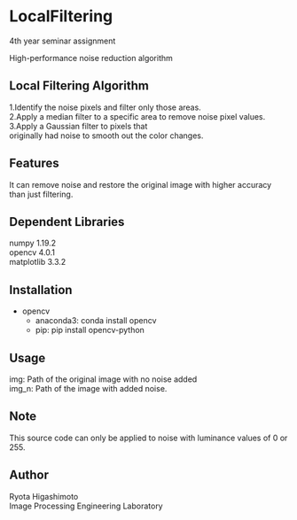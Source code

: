 # LocalFiltering
4th year seminar assignment

High-performance noise reduction algorithm

## Local Filtering Algorithm
1.Identify the noise pixels and filter only those areas.<br>
2.Apply a median filter to a specific area to remove noise pixel values.<br>
3.Apply a Gaussian filter to pixels that <br>
    originally had noise to smooth out the color changes.

## Features
It can remove noise and restore the original image with higher accuracy than just filtering.

## Dependent Libraries

numpy 1.19.2<br>
opencv 4.0.1<br>
matplotlib 3.3.2

## Installation
* opencv<br>
  * anaconda3: conda install opencv
  * pip: pip install opencv-python

## Usage
img: Path of the original image with no noise added<br>
img_n: Path of the image with added noise.<br>

## Note
This source code can only be applied to noise with luminance values of 0 or 255.

## Author

Ryota Higashimoto <br>
Image Processing Engineering Laboratory <br>
